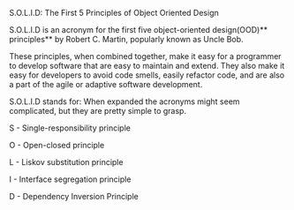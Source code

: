 S.O.L.I.D: The First 5 Principles of Object Oriented Design

S.O.L.I.D is an acronym for the first five object-oriented design(OOD)** principles** by Robert C. Martin, popularly known
 as Uncle Bob.

These principles, when combined together, make it easy for a programmer to develop software that are easy to 
maintain and extend. They also make it easy for developers to avoid code smells, easily refactor code, and are also a part of 
the agile or adaptive software development.

S.O.L.I.D stands for:
When expanded the acronyms might seem complicated, but they are pretty simple to grasp.

S - Single-responsibility principle

O - Open-closed principle

L - Liskov substitution principle

I - Interface segregation principle

D - Dependency Inversion Principle